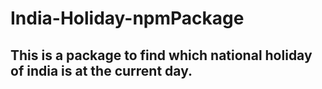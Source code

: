 # India-Holiday-npmPackage
## This is a package to find which national holiday of india is at the current day.
